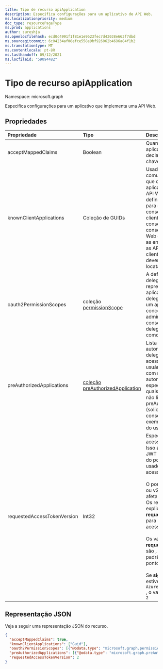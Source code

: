 ```yaml
---
title: Tipo de recurso apiApplication
description: Especifica configurações para um aplicativo de API Web.
ms.localizationpriority: medium
doc_type: resourcePageType
ms.prod: applications
author: sureshja
ms.openlocfilehash: ecd0c4991f1f81e1e9623fec7d43038e663f7dbd
ms.sourcegitcommit: 6c04234af08efce558e9bf926062b4686a84f1b2
ms.translationtype: MT
ms.contentlocale: pt-BR
ms.lasthandoff: 09/12/2021
ms.locfileid: "59094482"
---
```

# <a name="apiapplication-resource-type"></a>Tipo de recurso apiApplication

Namespace: microsoft.graph

Especifica configurações para um aplicativo que implementa uma API Web.

## <a name="properties"></a>Propriedades

| Propriedade | Tipo | Descrição |
|:---------------|:--------|:----------|
|acceptMappedClaims| Boolean | Quando `true` , permite que um aplicativo use o mapeamento de declarações sem especificar uma chave de assinatura personalizada. |
|knownClientApplications| Coleção de GUIDs |Usado para o consentimento em comum se você tiver uma solução que contenha duas partes: um aplicativo cliente e um aplicativo de API Web personalizado. Se você definir a appID do aplicativo cliente para esse valor, o usuário só consente uma vez no aplicativo cliente. O Azure AD sabe que consentir com o cliente significa consentir implicitamente a API da Web e provisionar automaticamente as entidades de serviço para ambas as APIs ao mesmo tempo. Tanto o cliente quanto o aplicativo api web devem ser registrados no mesmo locatário.|
|oauth2PermissionScopes| coleção [permissionScope](permissionscope.md) | A definição das permissões delegadas expostas pela API web representada pelo registro desse aplicativo. Essas permissões delegadas podem ser solicitadas por um aplicativo cliente e podem ser concedidas por usuários ou administradores durante o consentimento. As permissões delegadas às vezes são conhecidas como escopos OAuth 2.0. |
|preAuthorizedApplications| [coleção preAuthorizedApplication](preauthorizedapplication.md) | Lista os aplicativos cliente pré-autorizados com as permissões delegadas especificadas para acessar as APIs desse aplicativo. Os usuários não precisam consentir com nenhum aplicativo pré-autorizado (para as permissões especificadas). No entanto, quaisquer permissões adicionais não listadas em preAuthorizedApplications (solicitadas por meio do consentimento incremental, por exemplo) exigirão o consentimento do usuário. |
|requestedAccessTokenVersion| Int32 | Especifica a versão do token de acesso esperada por esse recurso. Isso altera a versão e o formato do JWT produzido independentemente do ponto de extremidade ou cliente usado para solicitar o token de acesso. <br><br> O ponto de extremidade usado, v1.0 ou v2.0, é escolhido pelo cliente e afeta apenas a versão do id_tokens. Os recursos precisam configurar explicitamente **requestedAccessTokenVersion** para indicar o formato de token de acesso suportado. <br><br> Os valores possíveis **para requestedAccessTokenVersion** `1` são , ou `2` `null` . Se o valor for , isso padrão será , que corresponde ao ponto `null` `1` de extremidade v1.0. <br><br> Se **signInAudience** no aplicativo estiver configurado como `AzureADandPersonalMicrosoftAccount` , o valor dessa propriedade deve ser `2` |

## <a name="json-representation"></a>Representação JSON

Veja a seguir uma representação JSON do recurso.

<!-- {
  "blockType": "resource",
  "optionalProperties": [

  ],
  "@odata.type": "microsoft.graph.apiApplication"
}-->

```json
{
  "acceptMappedClaims": true,
  "knownClientApplications": ["Guid"],
  "oauth2PermissionScopes": [{"@odata.type": "microsoft.graph.permissionScope"}],
  "preAuthorizedApplications": [{"@odata.type": "microsoft.graph.preAuthorizedApplication"}],
  "requestedAccessTokenVersion": 2
}
```


<!-- uuid: 8fcb5dbc-d5aa-4681-8e31-b001d5168d79
2015-10-25 14:57:30 UTC -->
<!--
{
  "type": "#page.annotation",
  "description": "api resource",
  "keywords": "",
  "section": "documentation",
  "tocPath": "",
  "suppressions": []
}
-->

